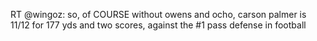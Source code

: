 <!--
id: 2474687789
link: http://kevinisom.info/post/2474687789/rt-wingoz-so-of-course-without-owens-and-ocho
slug: rt-wingoz-so-of-course-without-owens-and-ocho
date: Mon Dec 27 2010 13:00:28 GMT+1300 (NZDT)
raw: {"blog_name":"kevinisom","id":2474687789,"post_url":"http://kevinisom.info/post/2474687789/rt-wingoz-so-of-course-without-owens-and-ocho","slug":"rt-wingoz-so-of-course-without-owens-and-ocho","type":"text","date":"2010-12-27 00:00:28 GMT","timestamp":1293408028,"state":"published","format":"html","reblog_key":"hLl7xGo6","tags":[],"short_url":"http://tmblr.co/Zw68Yy2JWBqj","highlighted":[],"feed_item":"http://twitter.com/kev_nz/statuses/19162580115263488","from_feed_id":"650289","note_count":0,"title":null,"body":"<p>RT @wingoz: so, of COURSE without owens and ocho, carson palmer is 11/12 for 177 yds and two scores, against the #1 pass defense in football</p>"}
publish: 2010-12-027
tags: 
title: null
-->


RT @wingoz: so, of COURSE without owens and ocho, carson palmer is 11/12
for 177 yds and two scores, against the \#1 pass defense in football


